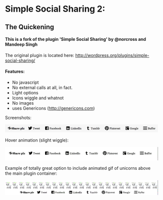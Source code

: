 Simple Social Sharing 2:
========================
## The Quickening

#### This is a fork of the plugin 'Simple Social Sharing' by @norcross and Mandeep Singh

The original plugin is located here: http://wordpress.org/plugins/simple-social-sharing/
 
#### Features:

- No javascript
- No external calls at all, in fact.
- Light options
- Icons wiggle and whatnot
- No images
- uses Genericons (http://genericons.com)

Screenshots:

![Image](/inc/screenshot.png?raw=true)

Hover animation (slight wiggle):

![Image](/inc/example_wiggle_animation.gif?raw=true)

Example of totally great option to include animated gif of unicorns above the main plugin container:

![Image](/inc/example_unicorns.gif?raw=true)
